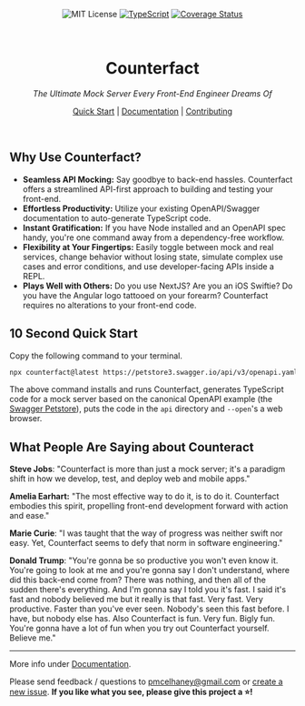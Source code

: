 <div align="center"  markdown="1">

![MIT License](https://img.shields.io/badge/license-MIT-blue) [![TypeScript](https://badges.frapsoft.com/typescript/love/typescript.png?v=101)](https://github.com/ellerbrock/typescript-badges/) [![Coverage Status](https://coveralls.io/repos/github/pmcelhaney/counterfact/badge.svg)](https://coveralls.io/github/pmcelhaney/counterfact)

</div>

<br>

<div align="center" markdown="1">

# Counterfact

_The Ultimate Mock Server Every Front-End Engineer Dreams Of_

[Quick Start](./docs/quick-start.md) | [Documentation](./docs/usage.md) | [Contributing](CONTRIBUTING.md)

</div>

<br>

## Why Use Counterfact?

- **Seamless API Mocking:** Say goodbye to back-end hassles. Counterfact offers a streamlined API-first approach to building and testing your front-end.
- **Effortless Productivity:** Utilize your existing OpenAPI/Swagger documentation to auto-generate TypeScript code.
- **Instant Gratification:** If you have Node installed and an OpenAPI spec handy, you're one command away from a dependency-free workflow.
- **Flexibility at Your Fingertips:** Easily toggle between mock and real services, change behavior without losing state, simulate complex use cases and error conditions, and use developer-facing APIs inside a REPL.
- **Plays Well with Others:** Do you use NextJS? Are you an iOS Swiftie? Do you have the Angular logo tattooed on your forearm? Counterfact requires no alterations to your front-end code.

## 10 Second Quick Start

Copy the following command to your terminal.

```sh copy
npx counterfact@latest https://petstore3.swagger.io/api/v3/openapi.yaml api --open
```

The above command installs and runs Counterfact, generates TypeScript code for a mock server based on the canonical OpenAPI example (the [Swagger Petstore](https://petstore.swagger.io/)), puts the code in the `api` directory and `--open`'s a web browser.

## What People Are Saying about Counteract

**Steve Jobs**: "Counterfact is more than just a mock server; it's a paradigm shift in how we develop, test, and deploy web and mobile apps."

**Amelia Earhart:** "The most effective way to do it, is to do it. Counterfact embodies this spirit, propelling front-end development forward with action and ease."

**Marie Curie**: "I was taught that the way of progress was neither swift nor easy. Yet, Counterfact seems to defy that norm in software engineering."

**Donald Trump**: "You're gonna be so productive you won't even know it. You're going to look at me and you're gonna say I don't understand, where did this back-end come from? There was nothing, and then all of the sudden there's everything. And I'm gonna say I told you it's fast. I said it's fast and nobody believed me but it really is that fast. Very fast. Very productive. Faster than you've ever seen. Nobody's seen this fast before. I have, but nobody else has. Also Counterfact is fun. Very fun. Bigly fun. You're gonna have a lot of fun when you try out Counterfact yourself. Believe me."

---

More info under [Documentation](./docs/usage.md).

Please send feedback / questions to pmcelhaney@gmail.com or [create a new issue](https://github.com/pmcelhaney/counterfact/issues/new). **If you like what you see, please give this project a ⭐️!**
